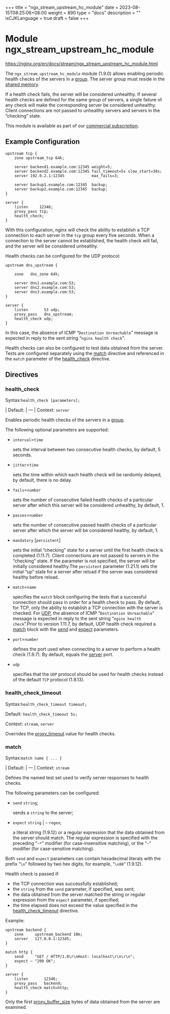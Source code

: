 +++
title = "ngx_stream_upstream_hc_module"
date = 2023-08-15T08:25:06+08:00
weight = 890
type = "docs"
description = ""
isCJKLanguage = true
draft = false
+++

# Module ngx_stream_upstream_hc_module

https://nginx.org/en/docs/stream/ngx_stream_upstream_hc_module.html



The `ngx_stream_upstream_hc_module` module (1.9.0) allows enabling periodic health checks of the servers in a [group](https://nginx.org/en/docs/stream/ngx_stream_upstream_module.html#upstream). The server group must reside in the [shared memory](https://nginx.org/en/docs/stream/ngx_stream_upstream_module.html#zone).

If a health check fails, the server will be considered unhealthy. If several health checks are defined for the same group of servers, a single failure of any check will make the corresponding server be considered unhealthy. Client connections are not passed to unhealthy servers and servers in the “checking” state.



This module is available as part of our [commercial subscription](http://nginx.com/products/).





## Example Configuration



```
upstream tcp {
    zone upstream_tcp 64k;

    server backend1.example.com:12345 weight=5;
    server backend2.example.com:12345 fail_timeout=5s slow_start=30s;
    server 192.0.2.1:12345            max_fails=3;

    server backup1.example.com:12345  backup;
    server backup2.example.com:12345  backup;
}

server {
    listen     12346;
    proxy_pass tcp;
    health_check;
}
```

With this configuration, nginx will check the ability to establish a TCP connection to each server in the `tcp` group every five seconds. When a connection to the server cannot be established, the health check will fail, and the server will be considered unhealthy.

Health checks can be configured for the UDP protocol:

```
upstream dns_upstream {

    zone   dns_zone 64k;

    server dns1.example.com:53;
    server dns2.example.com:53;
    server dns3.example.com:53;
}

server {
    listen       53 udp;
    proxy_pass   dns_upstream;
    health_check udp;
}
```

In this case, the absence of ICMP “`Destination Unreachable`” message is expected in reply to the sent string “`nginx health check`”.

Health checks can also be configured to test data obtained from the server. Tests are configured separately using the [match](https://nginx.org/en/docs/stream/ngx_stream_upstream_hc_module.html#match) directive and referenced in the `match` parameter of the [health_check](https://nginx.org/en/docs/stream/ngx_stream_upstream_hc_module.html#health_check) directive.



## Directives



### health_check

  Syntax:`health_check [parameters];`

| Default: | —                            |
  Context: `server`


Enables periodic health checks of the servers in a [group](https://nginx.org/en/docs/stream/ngx_stream_upstream_module.html#upstream).

The following optional parameters are supported:

- `interval`=`time`

  sets the interval between two consecutive health checks, by default, 5 seconds.

- `jitter`=`time`

  sets the time within which each health check will be randomly delayed, by default, there is no delay.

- `fails`=`number`

  sets the number of consecutive failed health checks of a particular server after which this server will be considered unhealthy, by default, 1.

- `passes`=`number`

  sets the number of consecutive passed health checks of a particular server after which the server will be considered healthy, by default, 1.

- `mandatory` [`persistent`]

  sets the initial “checking” state for a server until the first health check is completed (1.11.7). Client connections are not passed to servers in the “checking” state. If the parameter is not specified, the server will be initially considered healthy.The `persistent` parameter (1.21.1) sets the initial “up” state for a server after reload if the server was considered healthy before reload.

- `match`=`name`

  specifies the `match` block configuring the tests that a successful connection should pass in order for a health check to pass. By default, for TCP, only the ability to establish a TCP connection with the server is checked. For [UDP](https://nginx.org/en/docs/stream/ngx_stream_upstream_hc_module.html#health_check_udp), the absence of ICMP “`Destination Unreachable`” message is expected in reply to the sent string “`nginx health check`”.Prior to version 1.11.7, by default, UDP health check required a [match](https://nginx.org/en/docs/stream/ngx_stream_upstream_hc_module.html#hc_match) block with the [send](https://nginx.org/en/docs/stream/ngx_stream_upstream_hc_module.html#match_send) and [expect](https://nginx.org/en/docs/stream/ngx_stream_upstream_hc_module.html#match_expect) parameters.

- `port`=`number`

  defines the port used when connecting to a server to perform a health check (1.9.7). By default, equals the [server](https://nginx.org/en/docs/stream/ngx_stream_upstream_module.html#server) port.

- `udp`

  specifies that the `UDP` protocol should be used for health checks instead of the default `TCP` protocol (1.9.13).





### health_check_timeout

  Syntax:`health_check_timeout timeout;`

  Default: `health_check_timeout 5s;`

  Context: `stream`, `server`


Overrides the [proxy_timeout](https://nginx.org/en/docs/stream/ngx_stream_proxy_module.html#proxy_timeout) value for health checks.



### match

  Syntax:`match name { ... }`

| Default: | —                    |
  Context: `stream`


Defines the named test set used to verify server responses to health checks.

The following parameters can be configured:

- `send` `string`;

  sends a `string` to the server;

- `expect` `string` | `~` `regex`;

  a literal string (1.9.12) or a regular expression that the data obtained from the server should match. The regular expression is specified with the preceding “`~*`” modifier (for case-insensitive matching), or the “`~`” modifier (for case-sensitive matching).

Both `send` and `expect` parameters can contain hexadecimal literals with the prefix “`\x`” followed by two hex digits, for example, “`\x80`” (1.9.12).

Health check is passed if:

- the TCP connection was successfully established;
- the `string` from the `send` parameter, if specified, was sent;
- the data obtained from the server matched the string or regular expression from the `expect` parameter, if specified;
- the time elapsed does not exceed the value specified in the [health_check_timeout](https://nginx.org/en/docs/stream/ngx_stream_upstream_hc_module.html#health_check_timeout) directive.



Example:

```
upstream backend {
    zone     upstream_backend 10m;
    server   127.0.0.1:12345;
}

match http {
    send     "GET / HTTP/1.0\r\nHost: localhost\r\n\r\n";
    expect ~ "200 OK";
}

server {
    listen       12346;
    proxy_pass   backend;
    health_check match=http;
}
```





Only the first [proxy_buffer_size](https://nginx.org/en/docs/stream/ngx_stream_proxy_module.html#proxy_buffer_size) bytes of data obtained from the server are examined.